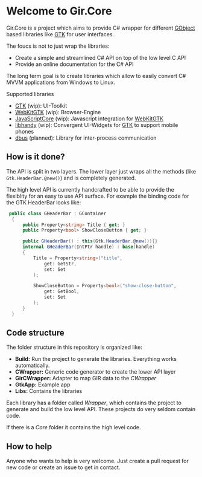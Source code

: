 # Welcome to Gir.Core

Gir.Core is a project which aims to provide C# wrapper for different [GObject] based libraries like [GTK] for user interfaces.

The foucs is not to just wrap the libraries:
* Create a simple and streamlined C# API on top of the low level C API
* Provide an online documentation for the C# API

The long term goal is to create libraries which allow to easily convert C# MVVM applications from Windows to Linux.

Supported libraries
* [GTK] (wip): UI-Toolkit
* [WebKitGTK] (wip): Browser-Engine
* [JavaScriptCore] (wip): Javascript integration for [WebKitGTK]
* [libhandy] (wip): Convergent UI-Widgets for [GTK] to support mobile phones
* [dbus] (planned): Library for inter-process communication

## How is it done?
The API is split in two layers. The lower layer just wraps all the methods (like `Gtk.HeaderBar.@new()`) and is completely generated.

The high level API is currently handcrafted to be able to provide the flexiblity for an easy to use API surface. For example the binding code for the GTK HeaderBar looks like:

```cs
 public class GHeaderBar : GContainer
  {
      public Property<string> Title { get; }
      public Property<bool> ShowCloseButton { get; }

      public GHeaderBar() : this(Gtk.HeaderBar.@new()){}
      internal GHeaderBar(IntPtr handle) : base(handle) 
      {
          Title = Property<string>("title",
              get: GetStr, 
              set: Set
          );

          ShowCloseButton = Property<bool>("show-close-button",
              get: GetBool,
              set: Set
          );
      }
  }
```


## Code structure
The folder structure in this repository is organized like:
* **Build:** Run the project to generate the libraries. Everything works automatically.
* **CWrapper:** Generic code generator to create the lower API layer
* **GirCWrapper:** Adapter to map GIR data to the *CWrapper*
* **GtkApp:** Example app
* **Libs:** Contains the libraries

Each library has a folder called *Wrapper*, which contains the project to generate and build the low level API. These projects do very seldom contain code.

If there is a *Core* folder it contains the high level code.

## How to help
Anyone who wants to help is very welcome. Just create a pull request for new code or create an issue to get in contact.

[GObject]: https://developer.gnome.org/gobject/stable/
[GTK]: https://gtk.org/
[libhandy]: https://source.puri.sm/Librem5/libhandy
[WebKitGTK]: https://webkitgtk.org/
[JavaScriptCore]: https://webkitgtk.org/reference/jsc-glib/stable/index.html
[dbus]: https://www.freedesktop.org/wiki/Software/dbus/

